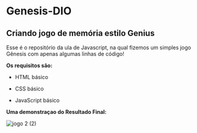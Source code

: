 # Genesis-DIO

## Criando jogo de memória estilo Genius

Esse é o repositório da ula de Javascript, na qual fizemos um simples jogo Gênesis com apenas algumas linhas de código!

**Os requisitos são:**
- HTML básico

- CSS básico

- JavaScript básico 

**Uma demonstraçao do Resultado Final:**


![jogo 2 (2)](https://user-images.githubusercontent.com/88461178/143474450-cede3db3-c2f0-45bc-9f2a-b9d0f2f7b7c9.PNG)
